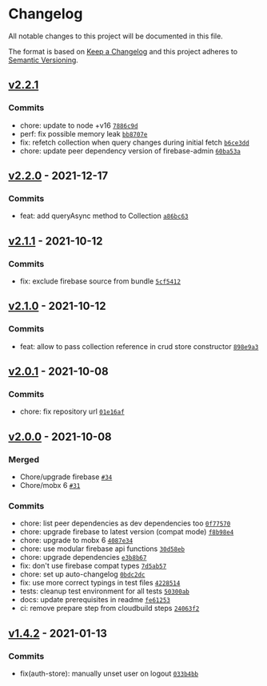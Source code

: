 # Changelog

All notable changes to this project will be documented in this file.

The format is based on [Keep a Changelog](https://keepachangelog.com/en/1.0.0/)
and this project adheres to [Semantic Versioning](https://semver.org/spec/v2.0.0.html).

## [v2.2.1](https://github.com/thdk/firestorable/compare/v2.2.0...v2.2.1)

### Commits

- chore: update to node +v16 [`7886c9d`](https://github.com/thdk/firestorable/commit/7886c9d470ea0240bfba21e86e1f96c9bfecbb18)
- perf: fix possible memory leak [`bb8707e`](https://github.com/thdk/firestorable/commit/bb8707e3654bdbbefe5531c7ea2d00cbeaf545c9)
- fix: refetch collection when query changes during initial fetch [`b6ce3dd`](https://github.com/thdk/firestorable/commit/b6ce3dd626b8cb84db7f353727968d66362a7e56)
- chore: update peer dependency version of firebase-admin [`60ba53a`](https://github.com/thdk/firestorable/commit/60ba53a6378d6fa5e8d5d5483aeb9c0a8f45ebf0)

## [v2.2.0](https://github.com/thdk/firestorable/compare/v2.1.1...v2.2.0) - 2021-12-17

### Commits

- feat: add queryAsync method to Collection [`a86bc63`](https://github.com/thdk/firestorable/commit/a86bc63b3c3e2706e31070794f0eeded4bb74332)

## [v2.1.1](https://github.com/thdk/firestorable/compare/v2.1.0...v2.1.1) - 2021-10-12

### Commits

- fix: exclude firebase source from bundle [`5cf5412`](https://github.com/thdk/firestorable/commit/5cf541279abf94e4564efd215234ec1a15bfd821)

## [v2.1.0](https://github.com/thdk/firestorable/compare/v2.0.1...v2.1.0) - 2021-10-12

### Commits

- feat: allow to pass collection reference in crud store constructor [`898e9a3`](https://github.com/thdk/firestorable/commit/898e9a31179012cc7c661f02d6981cade4034574)

## [v2.0.1](https://github.com/thdk/firestorable/compare/v2.0.0...v2.0.1) - 2021-10-08

### Commits

- chore: fix repository url [`01e16af`](https://github.com/thdk/firestorable/commit/01e16af242b50ca2452875d281b37ae6293f49e2)

## [v2.0.0](https://github.com/thdk/firestorable/compare/v1.4.2...v2.0.0) - 2021-10-08

### Merged

- Chore/upgrade firebase [`#34`](https://github.com/thdk/firestorable/pull/34)
- Chore/mobx 6 [`#31`](https://github.com/thdk/firestorable/pull/31)

### Commits

- chore: list peer dependencies as dev dependencies too [`0f77570`](https://github.com/thdk/firestorable/commit/0f77570a485681e62440764f9ee9d17c80252594)
- chore: upgrade firebase to latest version (compat mode) [`f8b98e4`](https://github.com/thdk/firestorable/commit/f8b98e4179a687694af941310acb94cfdb82fff7)
- chore: upgrade to mobx 6 [`4087e34`](https://github.com/thdk/firestorable/commit/4087e3495cbeaabd008149934ae62c2780ccf1e5)
- chore: use modular firebase api functions [`30d58eb`](https://github.com/thdk/firestorable/commit/30d58eb3466396e01f77aeb995029cc37f01b8bc)
- chore: upgrade dependencies [`e3b8b67`](https://github.com/thdk/firestorable/commit/e3b8b67587ecc44e926c4468e635e757d39b058c)
- fix: don't use firebase compat types [`7d5ab57`](https://github.com/thdk/firestorable/commit/7d5ab5747355ee806d5d8838a04d98f3590b6956)
- chore: set up auto-changelog [`0bdc2dc`](https://github.com/thdk/firestorable/commit/0bdc2dca8bd41388a6572795fe13eaad3c264300)
- fix: use more correct typings in test files [`4228514`](https://github.com/thdk/firestorable/commit/422851436490c4606f28551db818e8ab6a472181)
- tests: cleanup test environment for all tests [`50300ab`](https://github.com/thdk/firestorable/commit/50300ab6237561e71c806b6634f5c291252ed33a)
- docs: update prerequisites in readme [`fe61253`](https://github.com/thdk/firestorable/commit/fe61253f9cb5777b79033ed0115916582382eb10)
- ci: remove prepare step from cloudbuild steps [`24063f2`](https://github.com/thdk/firestorable/commit/24063f21daf60e21e89cf23d5f869d33a7651fe8)

## [v1.4.2](https://github.com/thdk/firestorable/compare/v1.4.1...v1.4.2) - 2021-01-13

### Commits

- fix(auth-store): manually unset user on logout [`033b4bb`](https://github.com/thdk/firestorable/commit/033b4bbed33d9638b8d814df7d8eb865370e39cc)
